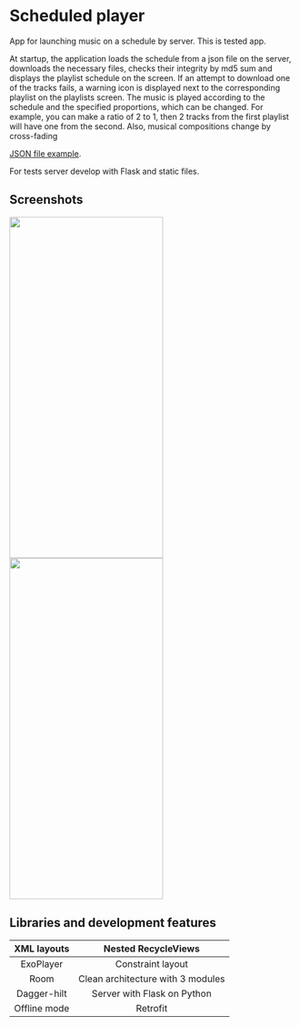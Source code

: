 # Scheduled player
App for launching music on a schedule by server. This is tested app.

At startup, the application loads the schedule from a json file on the server, downloads the necessary files, checks their integrity by md5 sum and displays the playlist schedule on the screen. If an attempt to download one of the tracks fails, a warning icon is displayed next to the corresponding playlist on the playlists screen. The music is played according to the schedule and the specified proportions, which can be changed. For example, you can make a ratio of 2 to 1, then 2 tracks from the first playlist will have one from the second. Also, musical compositions change by cross-fading

[JSON file example](https://drive.google.com/file/d/1mRG6Dlo1oOlgvebtsUHXzpfPY4LxtmBl/view?usp=drive_link).

For tests server develop with Flask and static files.
## Screenshots
<div id="screenshots">
 <img src="https://github.com/antuere/Scheduled-player/assets/98087954/b3028971-9472-44e6-9ed7-b377c4efadb4" width="270" height="600">
 <img src="https://github.com/antuere/Scheduled-player/assets/98087954/ecdbd3d0-da61-4ff9-9a42-8e83e2303b92" width="270" height="600">
</div>

## Libraries and development features
| XML layouts     | Nested RecycleViews |   
| :------: | :------: |
| ExoPlayer      | Constraint layout 
| Room   | Clean architecture with 3 modules |
|  Dagger-hilt     |  Server with Flask on Python   
| Offline mode   | Retrofit         


